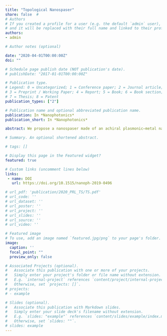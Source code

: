 ```yaml
---
title: "Topological Nanospaser"
share: false  # 
# Authors
# If you created a profile for a user (e.g. the default `admin` user), write the username (folder name) here 
# and it will be replaced with their full name and linked to their profile.
authors:
- admin

# Author notes (optional)

date: "2020-04-01T00:00:00Z"
doi: ""

# Schedule page publish date (NOT publication's date).
# publishDate: "2017-01-01T00:00:00Z"

# Publication type.
# Legend: 0 = Uncategorized; 1 = Conference paper; 2 = Journal article;
# 3 = Preprint / Working Paper; 4 = Report; 5 = Book; 6 = Book section;
# 7 = Thesis; 8 = Patent
publication_types: ["2"]

# Publication name and optional abbreviated publication name.
publication: In *Nanophotonics*
publication_short: In *Nanophotonics*

abstract: We propose a nanospaser made of an achiral plasmonic–metal nanodisk and a two-dimensional chiral gain medium – a monolayer nanoflake of a transition-metal dichalcogenide (TMDC). When one valley of the TMDC is selectively pumped (e.g. by a circular-polarized radiation), the spaser (surface plasmon amplification by stimulated emission of radiation) generates a mode carrying a topological chiral charge that matches that of the gain valley. There is another, chirally mismatched, time-reversed mode with exactly the same frequency but the opposite topological charge; it is actively suppressed by the gain saturation and never generates, leading to a strong topological protection for the generating matched mode. This topological spaser is promising for use in nano-optics and nanospectroscopy in the near field especially in applications to biomolecules that are typically chiral. Another potential application is a chiral nanolabel for biomedical applications emitting in the far field an intense circularly polarized coherent radiation.

# Summary. An optional shortened abstract.

# tags: []

# Display this page in the Featured widget?
featured: true

# Custom links (uncomment lines below)
links:
 - name: DOI
   url: https://doi.org/10.1515/nanoph-2019-0496

# url_pdf: 'publication/2020_PRL_TS/TS.pdf'
# url_code: ''
# url_dataset: ''
# url_poster: ''
# url_project: ''
# url_slides: ''
# url_source: ''
# url_video: ''

# Featured image
# To use, add an image named `featured.jpg/png` to your page's folder. 
image:
  caption: ''
  focal_point: ""
  preview_only: false

# Associated Projects (optional).
#   Associate this publication with one or more of your projects.
#   Simply enter your project's folder or file name without extension.
#   E.g. `internal-project` references `content/project/internal-project/index.md`.
#   Otherwise, set `projects: []`.
# projects:
# - example

# Slides (optional).
#   Associate this publication with Markdown slides.
#   Simply enter your slide deck's filename without extension.
#   E.g. `slides: "example"` references `content/slides/example/index.md`.
#   Otherwise, set `slides: ""`.
# slides: example
---
```



